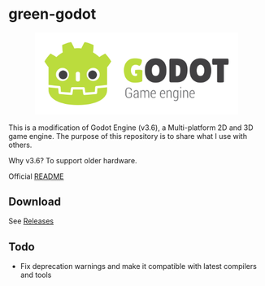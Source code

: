 # green-godot

<p align="center">
  <a href="https://godotengine.org">
    <img src="logo_outlined.svg" width="400" alt="Godot Engine logo">
  </a>
</p>

This is a modification of Godot Engine (v3.6), a Multi-platform 2D and 3D game engine.
The purpose of this repository is to share what I use with others.

Why v3.6? To support older hardware.

Official [README](https://github.com/godotengine/godot/blob/3.6/README.md)

## Download

See [Releases](https://github.com/Wolf-Pack-Clan/green-godot/releases)

## Todo

- Fix deprecation warnings and make it compatible with latest compilers and tools
